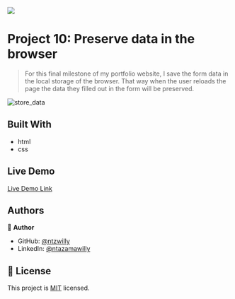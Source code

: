 ![](https://img.shields.io/badge/Microverse-blueviolet)

# Project 10: Preserve data in the browser

> For this final milestone of my portfolio website, I save the form data in the local storage of the browser. That way when the user reloads the page the data they filled out in the form will be preserved.

![store_data](https://user-images.githubusercontent.com/9049260/123508864-40fefa80-d672-11eb-8900-7bae99e576b7.png)

## Built With

- html
- css

## Live Demo

[Live Demo Link](https://ntzwilly.github.io/portfolio/)

## Authors

👤 **Author**

- GitHub: [@ntzwilly](https://github.com/ntzwilly)
- LinkedIn: [@ntazamawilly](https://linkedin.com/in/ntazama-willy-b676b7aa)

## 📝 License

This project is [MIT](./MIT.md) licensed.